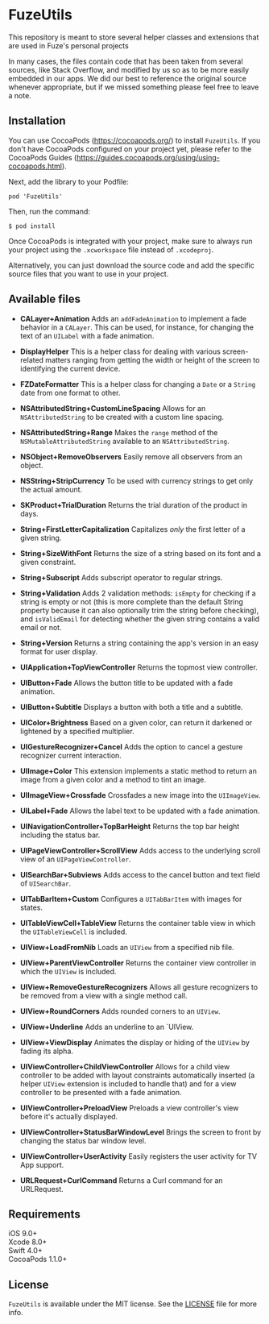 # FuzeUtils
This repository is meant to store several helper classes and extensions that are used in Fuze's personal projects

In many cases, the files contain code that has been taken from several sources, like Stack Overflow, and modified by us so as to be more easily embedded in our apps. We did our best to reference the original source whenever appropriate, but if we missed something please feel free to leave a note.

## Installation

You can use CocoaPods (https://cocoapods.org/) to install `FuzeUtils`. If you don't have CocoaPods configured on your project yet, please refer to the CocoaPods Guides (https://guides.cocoapods.org/using/using-cocoapods.html).

Next, add the library to your Podfile:
```
pod 'FuzeUtils'
```

Then, run the command:
```shell
$ pod install
```

Once CocoaPods is integrated with your project, make sure to always run your project using the `.xcworkspace` file instead of `.xcodeproj`.

Alternatively, you can just download the source code and add the specific source files that you want to use in your project.

## Available files
* **CALayer+Animation**
Adds an `addFadeAnimation` to implement a fade behavior in a `CALayer`. This can be used, for instance, for changing the text of an `UILabel` with a fade animation. 

* **DisplayHelper**
This is a helper class for dealing with various screen-related matters ranging from getting the width or height of the screen to identifying the current device.

* **FZDateFormatter**
This is a helper class for changing a `Date` or a `String` date from one format to other.

* **NSAttributedString+CustomLineSpacing**
Allows for an `NSAttributedString` to be created with a custom line spacing.

* **NSAttributedString+Range**
Makes the `range` method of the `NSMutableAttributedString` available to an `NSAttributedString`.

* **NSObject+RemoveObservers**
Easily remove all observers from an object.

* **NSString+StripCurrency**
To be used with currency strings to get only the actual amount.

* **SKProduct+TrialDuration**
Returns the trial duration of the product in days.

* **String+FirstLetterCapitalization**
Capitalizes *only* the first letter of a given string.

* **String+SizeWithFont**
Returns the size of a string based on its font and a given constraint. 

* **String+Subscript**
Adds subscript operator to regular strings.

* **String+Validation**
Adds 2 validation methods: `isEmpty` for checking if a string is empty or not (this is more complete than the default String property because it can also optionally trim the string before checking), and `isValidEmail` for detecting whether the given string contains a valid email or not.

* **String+Version**
Returns a string containing the app's version in an easy format for user display.

* **UIApplication+TopViewController**
Returns the topmost view controller.

* **UIButton+Fade**
Allows the button title to be updated with a fade animation.

* **UIButton+Subtitle**
Displays a button with both a title and a subtitle.

* **UIColor+Brightness**
Based on a given color, can return it darkened or lightened by a specified multiplier.

* **UIGestureRecognizer+Cancel**
Adds the option to cancel a gesture recognizer current interaction.

* **UIImage+Color**
This extension implements a static method to return an image from a given color and a method to tint an image.

* **UIImageView+Crossfade**
Crossfades a new image into the `UIImageView`.

* **UILabel+Fade**
Allows the label text to be updated with a fade animation.

* **UINavigationController+TopBarHeight**
Returns the top bar height including the status bar.

* **UIPageViewController+ScrollView**
Adds access to the underlying scroll view of an `UIPageViewController`.

* **UISearchBar+Subviews**
Adds access to the cancel button and text field of `UISearchBar`.

* **UITabBarItem+Custom**
Configures a `UITabBarItem` with images for states.

* **UITableViewCell+TableView**
Returns the container table view in which the `UITableViewCell` is included.

* **UIView+LoadFromNib**
Loads an `UIView` from a specified nib file.

* **UIView+ParentViewController**
Returns the container view controller in which the `UIView` is included.

* **UIView+RemoveGestureRecognizers**
Allows all gesture recognizers to be removed from a view with a single method call.

* **UIView+RoundCorners**
Adds rounded corners to an `UIView`.

* **UIView+Underline**
Adds an underline to an `UIView.

* **UIView+ViewDisplay**
Animates the display or hiding of the `UIView` by fading its alpha.

* **UIViewController+ChildViewController**
Allows for a child view controller to be added with layout constraints automatically inserted (a helper `UIView` extension is included to handle that) and for a view controller to be presented with a fade animation. 

* **UIViewController+PreloadView**
Preloads a view controller's view before it's actually displayed.

* **UIViewController+StatusBarWindowLevel**
Brings the screen to front by changing the status bar window level.

* **UIViewController+UserActivity**
Easily registers the user activity for TV App support.

* **URLRequest+CurlCommand**
Returns a Curl command for an URLRequest.

## Requirements
iOS 9.0+  
Xcode 8.0+  
Swift 4.0+  
CocoaPods 1.1.0+

## License
`FuzeUtils` is available under the MIT license. See the [LICENSE](LICENSE) file for more info.
